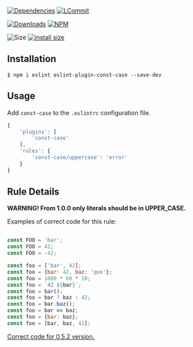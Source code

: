 [![Dependencies](https://david-dm.org/k03mad/eslint-plugin-const-case.svg)](https://github.com/k03mad/eslint-plugin-const-case/blob/master/package.json) [![LCommit](https://img.shields.io/github/last-commit/k03mad/eslint-plugin-const-case.svg)](https://github.com/k03mad/eslint-plugin-const-case/commits/master)

[![Downloads](https://img.shields.io/npm/dt/eslint-plugin-const-case.svg)](https://www.npmjs.com/package/eslint-plugin-const-case) [![NPM](https://img.shields.io/npm/v/eslint-plugin-const-case.svg)](https://www.npmjs.com/package/eslint-plugin-const-case)

![Size](https://img.shields.io/github/repo-size/k03mad/eslint-plugin-const-case.svg) [![install size](https://packagephobia.now.sh/badge?p=eslint-plugin-const-case)](https://packagephobia.now.sh/result?p=eslint-plugin-const-case)

## Installation

```
$ npm i eslint eslint-plugin-const-case --save-dev
```

## Usage

Add `const-case` to the `.eslintrc` configuration file.

```js
{
    'plugins': [
        'const-case'
    ],
    'rules': {
        'const-case/uppercase': 'error'
    }
}
```

## Rule Details

**WARNING! From 1.0.0 only literals should be in UPPER_CASE.**

Examples of correct code for this rule:

```js

const FOO = 'bar';
const FOO = 42;
const FOO = -42;

const foo = ['bar', 42];
const foo = {bar: 42, baz: 'qux'};
const foo = 1000 * 60 * 10;
const foo = `42 ${bar}`;
const foo = bar();
const foo = bar ? baz : 42;
const foo = bar.baz();
const foo = bar => baz;
const foo = {bar: baz};
const foo = [bar, baz, 42];
```

[Correct code for 0.5.2 version.](https://github.com/k03mad/eslint-plugin-const-case/blob/be8654452ba0c636f152f2091cc4f09fdd4da65b/README.md)

